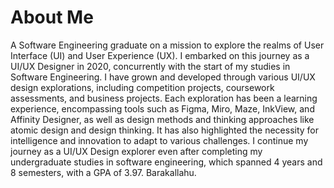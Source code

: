 # About Me
A Software Engineering graduate on a mission to explore the realms of User Interface (UI) and User Experience (UX). I embarked on this journey as a UI/UX Designer in 2020, concurrently with the start of my studies in Software Engineering. I have grown and developed through various UI/UX design explorations, including competition projects, coursework assessments, and business projects. Each exploration has been a learning experience, encompassing tools such as Figma, Miro, Maze, InkView, and Affinity Designer, as well as design methods and thinking approaches like atomic design and design thinking. It has also highlighted the necessity for intelligence and innovation to adapt to various challenges. I continue my journey as a UI/UX Design explorer even after completing my undergraduate studies in software engineering, which spanned 4 years and 8 semesters, with a GPA of 3.97. Barakallahu.
